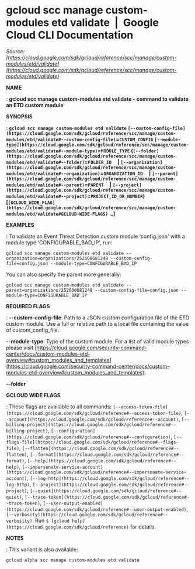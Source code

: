 # gcloud scc manage custom-modules etd validate  |  Google Cloud CLI Documentation

*Source: [https://cloud.google.com/sdk/gcloud/reference/scc/manage/custom-modules/etd/validate](https://cloud.google.com/sdk/gcloud/reference/scc/manage/custom-modules/etd/validate)*

**NAME**

: **gcloud scc manage custom-modules etd validate - command to validate an ETD custom module**

**SYNOPSIS**

: **`gcloud scc manage custom-modules etd validate` `[--custom-config-file](https://cloud.google.com/sdk/gcloud/reference/scc/manage/custom-modules/etd/validate#--custom-config-file)`=`CUSTOM_CONFIG` `[--module-type](https://cloud.google.com/sdk/gcloud/reference/scc/manage/custom-modules/etd/validate#--module-type)`=`MODULE_TYPE` (`[--folder](https://cloud.google.com/sdk/gcloud/reference/scc/manage/custom-modules/etd/validate#--folder)`=`FOLDER_ID`     | `[--organization](https://cloud.google.com/sdk/gcloud/reference/scc/manage/custom-modules/etd/validate#--organization)`=`ORGANIZATION_ID`     | `[--parent](https://cloud.google.com/sdk/gcloud/reference/scc/manage/custom-modules/etd/validate#--parent)`=`PARENT`     | `[--project](https://cloud.google.com/sdk/gcloud/reference/scc/manage/custom-modules/etd/validate#--project)`=`PROJECT_ID_OR_NUMBER`) [`[GCLOUD_WIDE_FLAG](https://cloud.google.com/sdk/gcloud/reference/scc/manage/custom-modules/etd/validate#GCLOUD-WIDE-FLAGS) …`]**

**EXAMPLES**

: To validate an Event Threat Detection custom module 'config.json' with a module
type 'CONFIGURABLE_BAD_IP', run:

```
gcloud scc manage custom-modules etd validate --organization=organizations/252600681248 --custom-config-file=config.json --module-type=CONFIGURABLE_BAD_IP
```

You can also specify the parent more generally:

```
gcloud scc manage custom-modules etd validate --parent=organizations/252600681248 --custom-config-file=config.json --module-type=CONFIGURABLE_BAD_IP
```

**REQUIRED FLAGS**

: **--custom-config-file**:
Path to a JSON custom configuration file of the ETD custom module. Use a full or
relative path to a local file containing the value of custom_config_file.

**--module-type**:
Type of the custom module. For a list of valid module types please visit [https://cloud.google.com/security-command-center/docs/custom-modules-etd-overview#custom_modules_and_templates](https://cloud.google.com/security-command-center/docs/custom-modules-etd-overview#custom_modules_and_templates).

**--folder**

**GCLOUD WIDE FLAGS**

: These flags are available to all commands: `[--access-token-file](https://cloud.google.com/sdk/gcloud/reference#--access-token-file)`,
`[--account](https://cloud.google.com/sdk/gcloud/reference#--account)`, `[--billing-project](https://cloud.google.com/sdk/gcloud/reference#--billing-project)`,
`[--configuration](https://cloud.google.com/sdk/gcloud/reference#--configuration)`,
`[--flags-file](https://cloud.google.com/sdk/gcloud/reference#--flags-file)`,
`[--flatten](https://cloud.google.com/sdk/gcloud/reference#--flatten)`, `[--format](https://cloud.google.com/sdk/gcloud/reference#--format)`, `[--help](https://cloud.google.com/sdk/gcloud/reference#--help)`, `[--impersonate-service-account](https://cloud.google.com/sdk/gcloud/reference#--impersonate-service-account)`,
`[--log-http](https://cloud.google.com/sdk/gcloud/reference#--log-http)`,
`[--project](https://cloud.google.com/sdk/gcloud/reference#--project)`, `[--quiet](https://cloud.google.com/sdk/gcloud/reference#--quiet)`, `[--trace-token](https://cloud.google.com/sdk/gcloud/reference#--trace-token)`, `[--user-output-enabled](https://cloud.google.com/sdk/gcloud/reference#--user-output-enabled)`,
`[--verbosity](https://cloud.google.com/sdk/gcloud/reference#--verbosity)`.
Run `$ [gcloud help](https://cloud.google.com/sdk/gcloud/reference)` for details.

**NOTES**

: This variant is also available:

```
gcloud alpha scc manage custom-modules etd validate
```